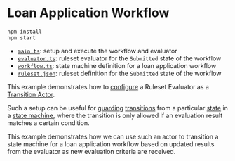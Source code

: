 # Loan Application Workflow

```
npm install
npm start
```

- [`main.ts`](./main.ts): setup and execute the workflow and evaluator
- [`evaluator.ts`](./evaluator.ts): ruleset evaluator for the `Submitted` state of the workflow
- [`workflow.ts`](./workflow.ts): state machine definition for a loan application workflow
- [`ruleset.json`](./ruleset.json): ruleset definition for the `Submitted` state of the workflow

This example demonstrates how to [configure](./evaluator.ts) a Ruleset Evaluator as a [Transition Actor](https://stately.ai/docs/transition-actors).

Such a setup can be useful for [guarding](https://stately.ai/docs/guards) [transitions](https://stately.ai/docs/transitions) from a particular [state](https://stately.ai/docs/states) in a [state machine](https://stately.ai/docs/machines), where the transition is only allowed if an evaluation result matches a certain condition.

This example demonstrates how we can use such an actor to transition a state machine for a loan application workflow based on updated results from the evaluator as new evaluation criteria are received.
